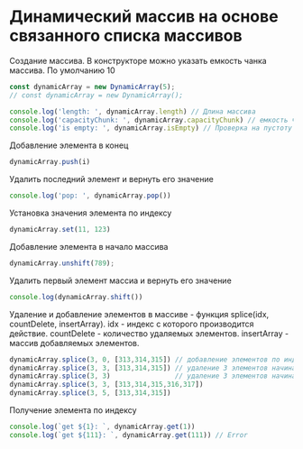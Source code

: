 # Динамический массив на основе связанного списка массивов

Создание массива. В конструкторе можно указать емкость чанка массива. По умолчанию 10
````js
const dynamicArray = new DynamicArray(5);
// const dynamicArray = new DynamicArray();

console.log('length: ', dynamicArray.length) // Длина массива
console.log('capacityChunk: ', dynamicArray.capacityChunk) // емкость чанка массива
console.log('is empty: ', dynamicArray.isEmpty) // Проверка на пустоту
````

Добавление элемента в конец
````js
dynamicArray.push(i)
````

Удалить последний элемент и вернуть его значение
````js
console.log('pop: ', dynamicArray.pop()) 
````

Установка значения элемента по индексу
````js
dynamicArray.set(11, 123) 
````

Добавление элемента в начало массива
````js
dynamicArray.unshift(789); 
````

Удалить первый элемент массиа и вернуть его значение
````js
console.log(dynamicArray.shift()) 
````

Удаление и добавление элементов в массиве - функция splice(idx, countDelete, insertArray).
idx - индекс с которого производится действие.
countDelete - количество удаляемых элементов.
insertArray - массив добавляемых элементов.
````js
dynamicArray.splice(3, 0, [313,314,315]) // добавление элементов по индексу 3
dynamicArray.splice(3, 3, [313,314,315]) // удаление 3 элементов начина с индекса 3 и добавление на их место новых
dynamicArray.splice(3, 3)                // удаление 3 элементов начина с индекса 3   
dynamicArray.splice(3, 3, [313,314,315,316,317])
dynamicArray.splice(3, 5, [313,314,315])
````

Получение элемента по индексу
````js
console.log(`get ${1}: `, dynamicArray.get(1)) 
console.log(`get ${111}: `, dynamicArray.get(111)) // Error
````
